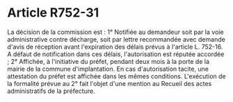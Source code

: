 # Article R752-31

La décision de la commission est :   1° Notifiée au demandeur soit par la voie administrative contre décharge, soit par lettre recommandée avec demande d'avis de réception avant l'expiration des délais prévus à l'article L. 752-16. A défaut de notification dans ces délais, l'autorisation est réputée accordée ;   2° Affichée, à l'initiative du préfet, pendant deux mois à la porte de la mairie de la commune d'implantation. En cas d'autorisation tacite, une attestation du préfet est affichée dans les mêmes conditions.   L'exécution de la formalité prévue au 2° fait l'objet d'une mention au Recueil des actes administratifs de la préfecture.
